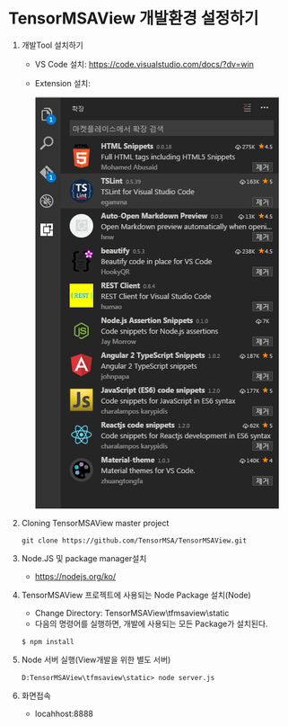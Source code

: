 # TensorMSAView 개발환경 설정하기

1. 개발Tool 설치하기 
    - VS Code 설치: https://code.visualstudio.com/docs/?dv=win
    - Extension 설치: 
    
        ![Extension](extension.png)


2. Cloning TensorMSAView master project
    ~~~
    git clone https://github.com/TensorMSA/TensorMSAView.git
    ~~~

3. Node.JS 및 package manager설치
    - https://nodejs.org/ko/


4. TensorMSAView 프로젝트에 사용되는 Node Package 설치(Node)
    - Change Directory: TensorMSAView\tfmsaview\static
    - 다음의 명령어를 실행하면, 개발에 사용되는 모든 Package가 설치된다.
    ~~~
    $ npm install
    ~~~

5. Node 서버 실행(View개발을 위한 별도 서버)
    ~~~
    D:TensorMSAView\tfmsaview\static> node server.js
    ~~~
     
6. 화면접속
    - locahhost:8888
